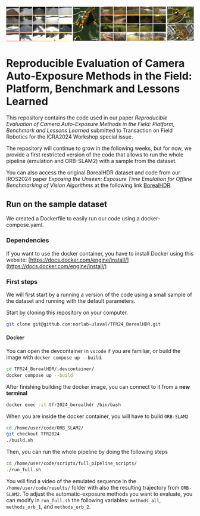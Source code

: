 <p float="center">
  <img src="figures/borealhdr_overview.png" width="1000" />
</p>

# Reproducible Evaluation of Camera Auto-Exposure Methods in the Field: Platform, Benchmark and Lessons Learned

This repository contains the code used in our paper *Reproducible Evaluation of Camera Auto-Exposure Methods in the Field: Platform, Benchmark and Lessons Learned* submitted to Transaction on Field Robotics for the ICRA2024 Workshop special issue.

The repository will continue to grow in the following weeks, but for now, we provide a first restricted version of the code that allows to run the whole pipeline (emulation and ORB-SLAM2) with a sample from the dataset.

You can also access the original BorealHDR dataset and code from our IROS2024 paper *Exposing the Unseen: Exposure Time Emulation for Offline Benchmarking of Vision Algorithms* at the following link [BorealHDR](https://github.com/norlab-ulaval/BorealHDR).

## Run on the sample dataset

We created a Dockerfile to easily run our code using a docker-compose.yaml.

### Dependencies

If you want to use the docker container, you have to install Docker using this website: [https://docs.docker.com/engine/install/](https://docs.docker.com/engine/install/)

### First steps

We will first start by a running a version of the code using a small sample of the dataset and running with the default parameters. 

Start by cloning this repository on your computer. 
```bash
git clone git@github.com:norlab-ulaval/TFR24_BorealHDR.git
```

#### Docker

You can open the devcontainer in `vscode` if you are familiar, or build the image with `docker compose up --build`.
```bash
cd TFR24_BorealHDR/.devcontainer/
docker compose up --build
```

After finishing building the docker image, you can connect to it from a **new terminal**
```bash
docker exec -it tfr2024_borealhdr /bin/bash
```

When you are inside the docker container, you will have to build `ORB-SLAM2`
```bash
cd /home/user/code/ORB_SLAM2/
git checkout TFR2024
./build.sh
```

Then, you can run the whole pipeline by doing the following steps
```bash
cd /home/user/code/scripts/full_pipeline_scripts/
./run_full.sh
```

You will find a video of the emulated sequence in the `/home/user/code/results/` folder with also the resulting trajectory from `ORB-SLAM2`.
To adjust the automatic-exposure methods you want to evaluate, you can modify in `run_full.sh` the following variables: `methods_all`, `methods_orb_1`, and `methods_orb_2`.



